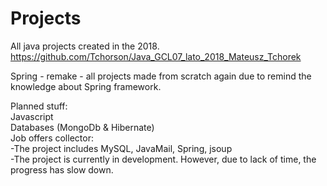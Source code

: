 # Projects 
All java projects created in the 2018. <br /> 
https://github.com/Tchorson/Java_GCL07_lato_2018_Mateusz_Tchorek <br /> 


Spring - remake - all projects made from scratch again due to remind the knowledge about Spring framework. <br /> 


Planned stuff: <br /> 
Javascript <br /> 
Databases (MongoDb & Hibernate) <br /> 
Job offers collector: <br /> 
	-The project includes MySQL, JavaMail, Spring, jsoup <br /> 
	-The project is currently in development. However, due to lack of time, the progress has slow down. <br /> 
	